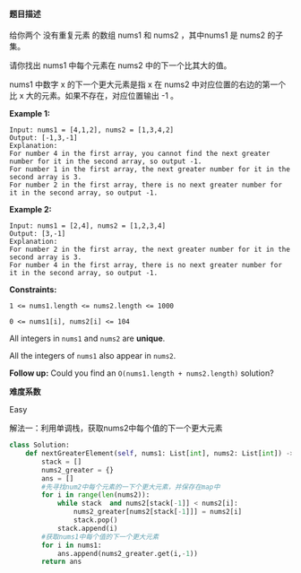 #### **题目描述**
给你两个 没有重复元素 的数组 nums1 和 nums2 ，其中nums1 是 nums2 的子集。

请你找出 nums1 中每个元素在 nums2 中的下一个比其大的值。

nums1 中数字 x 的下一个更大元素是指 x 在 nums2 中对应位置的右边的第一个比 x 大的元素。如果不存在，对应位置输出 -1 。

 

**Example 1:**

```
Input: nums1 = [4,1,2], nums2 = [1,3,4,2]
Output: [-1,3,-1]
Explanation:
For number 4 in the first array, you cannot find the next greater number for it in the second array, so output -1.
For number 1 in the first array, the next greater number for it in the second array is 3.
For number 2 in the first array, there is no next greater number for it in the second array, so output -1.
```

**Example 2:**

```
Input: nums1 = [2,4], nums2 = [1,2,3,4]
Output: [3,-1]
Explanation:
For number 2 in the first array, the next greater number for it in the second array is 3.
For number 4 in the first array, there is no next greater number for it in the second array, so output -1.
```

 

**Constraints:**

`1 <= nums1.length <= nums2.length <= 1000`

`0 <= nums1[i], nums2[i] <= 104`

All integers in `nums1` and `nums2` are **unique**.

All the integers of `nums1` also appear in `nums2`.



**Follow up:** Could you find an `O(nums1.length + nums2.length)` solution?

**难度系数**    

Easy

解法一：利用单调栈，获取nums2中每个值的下一个更大元素

```python
class Solution:
    def nextGreaterElement(self, nums1: List[int], nums2: List[int]) -> List[int]:
        stack = []
        nums2_greater = {}
        ans = []
        #先寻找num2中每个元素的一下个更大元素，并保存在map中
        for i in range(len(nums2)):
            while stack  and nums2[stack[-1]] < nums2[i]:
                nums2_greater[nums2[stack[-1]]] = nums2[i]
                stack.pop()
            stack.append(i)
        #获取nums1中每个值的下一个更大元素
        for i in nums1:
            ans.append(nums2_greater.get(i,-1))
        return ans
```




